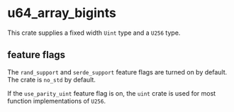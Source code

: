 # u64_array_bigints

This crate supplies a fixed width `Uint` type and a `U256` type.

## feature flags

The `rand_support` and `serde_support` feature flags are turned on by default.
The crate is `no_std` by default.

If the `use_parity_uint` feature flag is on, the `uint` crate is used for most function
implementations of `U256`.

